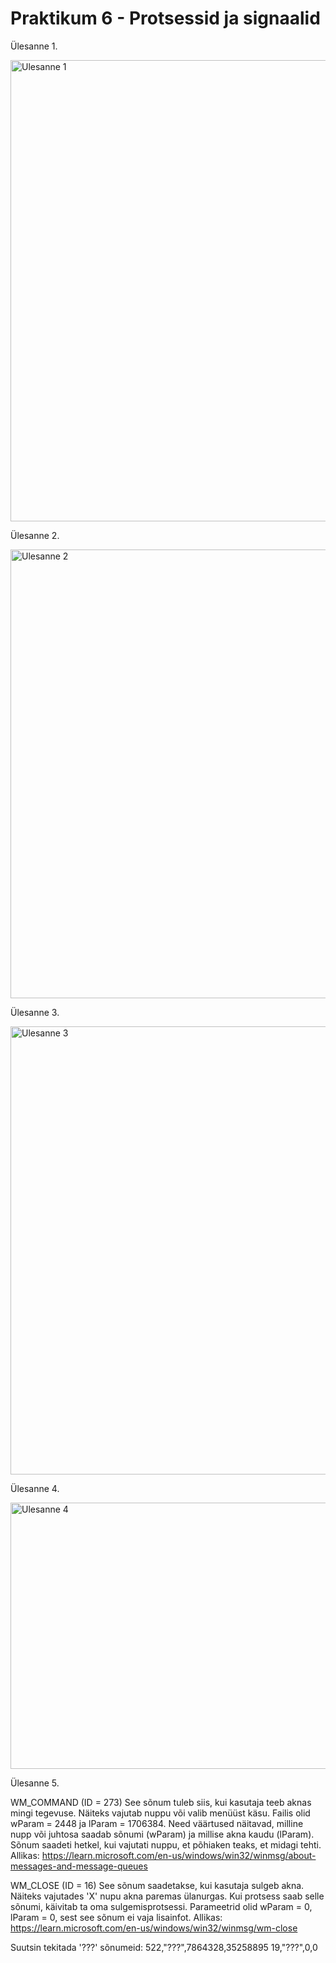 # Praktikum 6 - Protsessid ja signaalid

Ülesanne 1.

<img width="807" height="738" alt="Ulesanne 1" src="https://github.com/user-attachments/assets/1f80426a-29a9-4ef9-a4f1-34b1439a6965" />


Ülesanne 2.

<img width="935" height="718" alt="Ulesanne 2" src="https://github.com/user-attachments/assets/b18b614b-a934-4639-a005-20e22bc4039d" />


Ülesanne 3.

<img width="1405" height="717" alt="Ulesanne 3" src="https://github.com/user-attachments/assets/1ee6c42a-2cb1-43ef-93b7-923fb2199bba" />


Ülesanne 4.

<img width="1411" height="426" alt="Ulesanne 4" src="https://github.com/user-attachments/assets/c72bbd45-eb5d-4d25-9d3c-709e7fe80d55" />


Ülesanne 5.

WM_COMMAND (ID = 273)
See sõnum tuleb siis, kui kasutaja teeb aknas mingi tegevuse. Näiteks vajutab nuppu või valib menüüst käsu. Failis olid wParam = 2448 ja lParam = 1706384. Need väärtused näitavad, milline nupp või juhtosa saadab sõnumi (wParam) ja millise akna kaudu (lParam). Sõnum saadeti hetkel, kui vajutati nuppu, et põhiaken teaks, et midagi tehti.
Allikas: https://learn.microsoft.com/en-us/windows/win32/winmsg/about-messages-and-message-queues

WM_CLOSE (ID = 16)
See sõnum saadetakse, kui kasutaja sulgeb akna. Näiteks vajutades 'X' nupu akna paremas ülanurgas. Kui protsess saab selle sõnumi, käivitab ta oma sulgemisprotsessi. Parameetrid olid wParam = 0, lParam = 0, sest see sõnum ei vaja lisainfot.
Allikas: https://learn.microsoft.com/en-us/windows/win32/winmsg/wm-close

Suutsin tekitada '???' sõnumeid: 
522,"???",7864328,35258895 
19,"???",0,0



